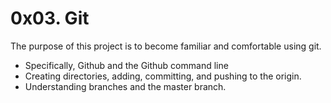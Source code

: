 # 0x03. Git
The purpose of this project is to become familiar and comfortable using git.
- Specifically, Github and the Github command line
- Creating directories, adding, committing, and pushing to the origin.
- Understanding branches and the master branch.
